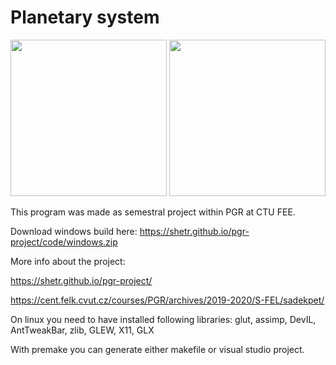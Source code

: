 Planetary system
==========

<img src="https://shetr.github.io/pgr-project/gifs/planets.gif" height="250" />

<img src="https://shetr.github.io/pgr-project/gifs/rockets.gif" height="250" />


This program was made as semestral project within PGR at CTU FEE.

Download windows build here: <https://shetr.github.io/pgr-project/code/windows.zip>

More info about the project:

<https://shetr.github.io/pgr-project/>

<https://cent.felk.cvut.cz/courses/PGR/archives/2019-2020/S-FEL/sadekpet/>



On linux you need to have installed following libraries: glut, assimp, DevIL, AntTweakBar, zlib, GLEW, X11, GLX
 
With premake you can generate either makefile or visual studio project.